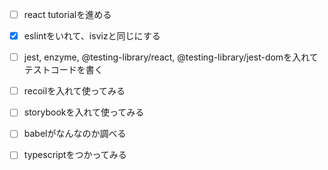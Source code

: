 - [ ] react tutorialを進める
- [x] eslintをいれて、isvizと同じにする
- [ ] jest, enzyme, @testing-library/react, @testing-library/jest-domを入れてテストコードを書く
- [ ] recoilを入れて使ってみる
- [ ] storybookを入れて使ってみる
- [ ] babelがなんなのか調べる
- [ ] typescriptをつかってみる

